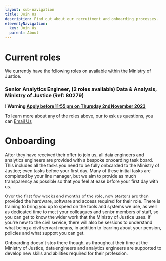 ```yaml
---
layout: sub-navigation
title: Join Us
description: Find out about our recruitment and onboarding processes.
eleventyNavigation:
  key: Join Us
  parent: About
---
```


# Current roles

We currently have the following roles on available within the Ministry of Justice.

### Senior Analytics Engineer, (2 roles available) Data & Analysis, Ministry of Justice (Ref: 80279)
<div class="govuk-warning-text">
  <span class="govuk-warning-text__icon" aria-hidden="true">!</span>
  <strong class="govuk-warning-text__text">
    <span class="govuk-warning-text__assistive">Warning</span>
    <a href="https://www.civilservicejobs.service.gov.uk/csr/index.cgi?SID=am9ibGlzdF92aWV3X3ZhYz0xODgxMjEyJnNlYXJjaHNvcnQ9c2NvcmUmcGFnZWNsYXNzPUpvYnMmb3duZXI9NTA3MDAwMCZ1c2Vyc2VhcmNoY29udGV4dD01NTA5OTY4OSZzZWFyY2hwYWdlPTEmb3duZXJ0eXBlPWZhaXImcGFnZWFjdGlvbj12aWV3dmFjYnlqb2JsaXN0JnJlcXNpZz0xNjk4MTM2NTg1LTZjM2Y2ZWMxZTVmNWQzMTY0MTI0MjcxNzYyYjNmOWNlNTk0MzJiMmU=">Apply before 11:55 pm on Thursday 2nd November 2023</a>
  </strong>
</div>

To learn more about any of the roles above, our to ask us questions, you can <a href="mailto:dmet-dataplatform-recruitment@digital.justice.gov.uk&subject=Data and Analytics Engineering Recruitment">Email Us</a>

# Onboarding

After they have received their offer to join us, all data engineers and analytics engineers are provided with a bespoke onboarding task board. This includes all the tasks you need to be fully onboarded to the Ministry of Justice; even tasks before your first day. Many of these initial tasks are completed by your line manager, but we aim to provide as much transparency as possible so that you feel at ease before your first day with us.

Over the first few weeks and months of the role, new starters are then provided the hardware, software and access required for their role. There is training to bring you up to speed on the tools and systems we use, as well as dedicated time to meet your colleagues and senior members of staff, so you can get to know the wider work that the Ministry of Justice uses. If you're new to the civil service, there will also be sessions to understand what being a civil servant means, in addition to learning about your pension, policies and what support you can get.

Onboarding doesn't stop there though, as throughout their time at the Ministry of Justice, data engineers and analytics engineers are supported to develop new skills and abilities required for their profession.